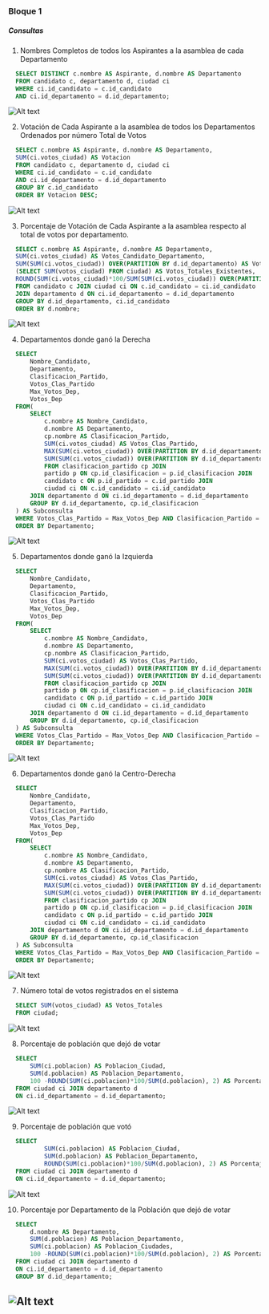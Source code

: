### Bloque 1

##### Consultas

1. Nombres Completos de todos los Aspirantes a la asamblea de cada Departamento

  ```sql
    SELECT DISTINCT c.nombre AS Aspirante, d.nombre AS Departamento
    FROM candidato c, departamento d, ciudad ci
    WHERE ci.id_candidato = c.id_candidato 
    AND ci.id_departamento = d.id_departamento;
  ```
![Alt text](image.png)

2. Votación de Cada Aspirante a la asamblea de todos los Departamentos Ordenados por número Total de Votos

  ```sql
    SELECT c.nombre AS Aspirante, d.nombre AS Departamento, 
    SUM(ci.votos_ciudad) AS Votacion
    FROM candidato c, departamento d, ciudad ci
    WHERE ci.id_candidato = c.id_candidato 
    AND ci.id_departamento = d.id_departamento
    GROUP BY c.id_candidato
    ORDER BY Votacion DESC;
  ```
![Alt text](image-4.png)

3. Porcentaje de Votación de Cada Aspirante a la asamblea respecto al total de votos por departamento.

  ```sql
    SELECT c.nombre AS Aspirante, d.nombre AS Departamento, 
    SUM(ci.votos_ciudad) AS Votos_Candidato_Departamento,
    SUM(SUM(ci.votos_ciudad)) OVER(PARTITION BY d.id_departamento) AS Votos_Departamento,
    (SELECT SUM(votos_ciudad) FROM ciudad) AS Votos_Totales_Existentes,
    ROUND(SUM(ci.votos_ciudad)*100/SUM(SUM(ci.votos_ciudad)) OVER(PARTITION BY d.id_departamento), 2) AS Porcentaje
    FROM candidato c JOIN ciudad ci ON c.id_candidato = ci.id_candidato
    JOIN departamento d ON ci.id_departamento = d.id_departamento
    GROUP BY d.id_departamento, ci.id_candidato
    ORDER BY d.nombre;
  ```
![Alt text](image-5.png)

4. Departamentos donde ganó la Derecha

  ```sql
    SELECT
        Nombre_Candidato,
        Departamento,
        Clasificacion_Partido,
        Votos_Clas_Partido
        Max_Votos_Dep,
        Votos_Dep
    FROM( 
        SELECT 
            c.nombre AS Nombre_Candidato, 
            d.nombre AS Departamento, 
            cp.nombre AS Clasificacion_Partido, 
            SUM(ci.votos_ciudad) AS Votos_Clas_Partido,
            MAX(SUM(ci.votos_ciudad)) OVER(PARTITION BY d.id_departamento) AS Max_Votos_Dep, 
            SUM(SUM(ci.votos_ciudad)) OVER(PARTITION BY d.id_departamento) AS Votos_Dep
            FROM clasificacion_partido cp JOIN 
            partido p ON cp.id_clasificacion = p.id_clasificacion JOIN
            candidato c ON p.id_partido = c.id_partido JOIN 
            ciudad ci ON c.id_candidato = ci.id_candidato
        JOIN departamento d ON ci.id_departamento = d.id_departamento
        GROUP BY d.id_departamento, cp.id_clasificacion
    ) AS Subconsulta
    WHERE Votos_Clas_Partido = Max_Votos_Dep AND Clasificacion_Partido = 'Derecha'
    ORDER BY Departamento;
  ```
![Alt text](image-7.png)

5. Departamentos donde ganó la Izquierda

  ```sql
    SELECT
        Nombre_Candidato,
        Departamento,
        Clasificacion_Partido,
        Votos_Clas_Partido
        Max_Votos_Dep,
        Votos_Dep
    FROM( 
        SELECT 
            c.nombre AS Nombre_Candidato, 
            d.nombre AS Departamento, 
            cp.nombre AS Clasificacion_Partido, 
            SUM(ci.votos_ciudad) AS Votos_Clas_Partido,
            MAX(SUM(ci.votos_ciudad)) OVER(PARTITION BY d.id_departamento) AS Max_Votos_Dep, 
            SUM(SUM(ci.votos_ciudad)) OVER(PARTITION BY d.id_departamento) AS Votos_Dep
            FROM clasificacion_partido cp JOIN 
            partido p ON cp.id_clasificacion = p.id_clasificacion JOIN
            candidato c ON p.id_partido = c.id_partido JOIN 
            ciudad ci ON c.id_candidato = ci.id_candidato
        JOIN departamento d ON ci.id_departamento = d.id_departamento
        GROUP BY d.id_departamento, cp.id_clasificacion
    ) AS Subconsulta
    WHERE Votos_Clas_Partido = Max_Votos_Dep AND Clasificacion_Partido = 'Izquierda'
    ORDER BY Departamento;
  ```
![Alt text](image-8.png)

6. Departamentos donde ganó la Centro-Derecha

  ```sql
    SELECT
        Nombre_Candidato,
        Departamento,
        Clasificacion_Partido,
        Votos_Clas_Partido
        Max_Votos_Dep,
        Votos_Dep
    FROM( 
        SELECT 
            c.nombre AS Nombre_Candidato, 
            d.nombre AS Departamento, 
            cp.nombre AS Clasificacion_Partido, 
            SUM(ci.votos_ciudad) AS Votos_Clas_Partido,
            MAX(SUM(ci.votos_ciudad)) OVER(PARTITION BY d.id_departamento) AS Max_Votos_Dep, 
            SUM(SUM(ci.votos_ciudad)) OVER(PARTITION BY d.id_departamento) AS Votos_Dep
            FROM clasificacion_partido cp JOIN 
            partido p ON cp.id_clasificacion = p.id_clasificacion JOIN
            candidato c ON p.id_partido = c.id_partido JOIN 
            ciudad ci ON c.id_candidato = ci.id_candidato
        JOIN departamento d ON ci.id_departamento = d.id_departamento
        GROUP BY d.id_departamento, cp.id_clasificacion
    ) AS Subconsulta
    WHERE Votos_Clas_Partido = Max_Votos_Dep AND Clasificacion_Partido = 'Centro-Derecha'
    ORDER BY Departamento;
  ```
![Alt text](image-9.png)

7. Número total de votos registrados en el sistema

  ```sql
    SELECT SUM(votos_ciudad) AS Votos_Totales
    FROM ciudad;
  ```
![Alt text](image-10.png)

8. Porcentaje de población que dejó de votar

  ```sql
    SELECT
        SUM(ci.poblacion) AS Poblacion_Ciudad,
        SUM(d.poblacion) AS Poblacion_Departamento,
        100 -ROUND(SUM(ci.poblacion)*100/SUM(d.poblacion), 2) AS Porcentaje
    FROM ciudad ci JOIN departamento d 
    ON ci.id_departamento = d.id_departamento;
  ```
![Alt text](image-13.png)

9. Porcentaje de población que votó

  ```sql
    SELECT
            SUM(ci.poblacion) AS Poblacion_Ciudad,
            SUM(d.poblacion) AS Poblacion_Departamento,
            ROUND(SUM(ci.poblacion)*100/SUM(d.poblacion), 2) AS Porcentaje
    FROM ciudad ci JOIN departamento d 
    ON ci.id_departamento = d.id_departamento;
  ```
![Alt text](image-12.png)

10. Porcentaje por Departamento de la Población que dejó de votar

  ```sql
    SELECT
        d.nombre AS Departamento,
        SUM(d.poblacion) AS Poblacion_Departamento,
        SUM(ci.poblacion) AS Poblacion_Ciudades,
        100 -ROUND(SUM(ci.poblacion)*100/SUM(d.poblacion), 2) AS Porcentaje
    FROM ciudad ci JOIN departamento d 
    ON ci.id_departamento = d.id_departamento
    GROUP BY d.id_departamento;
  ```
![Alt text](image-14.png)
------

